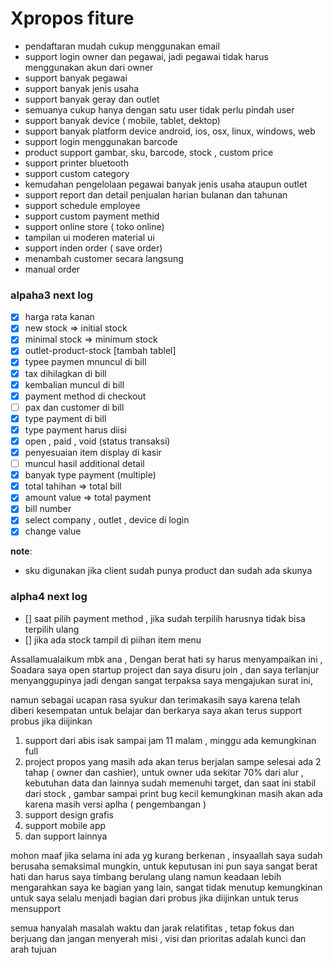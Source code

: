 # Xpropos fiture

- pendaftaran mudah cukup menggunakan email
- support login owner dan pegawai, jadi pegawai tidak harus menggunakan akun dari owner
- support banyak pegawai
- support banyak jenis usaha
- support banyak geray dan outlet
- semuanya cukup hanya dengan satu user tidak perlu pindah user
- support banyak device ( mobile, tablet, dektop)
- support banyak platform device android, ios, osx, linux, windows, web
- support login menggunakan barcode
- product support gambar, sku, barcode, stock , custom price
- support printer bluetooth
- support custom category
- kemudahan pengelolaan pegawai banyak jenis usaha ataupun outlet
- support report dan detail penjualan harian bulanan dan tahunan
- support schedule employee
- support custom payment methid
- support online store ( toko online)
- tampilan ui moderen material ui
- support inden order ( save order)
- menambah customer secara langsung
- manual order


### alpaha3 next log

- [x] harga rata kanan
- [x] new stock => initial stock
- [x] minimal stock => minimum stock
- [x] outlet-product-stock [tambah tablel]
- [x] typee paymen mnuncul di bill
- [x] tax dihilagkan di bill
- [x] kembalian muncul di bill
- [x] payment method di checkout
- [ ] pax dan customer di bill
- [x] type payment di bill
- [x] type payment harus diisi
- [x] open , paid , void (status transaksi)
- [x] penyesuaian item display di kasir
- [ ] muncul hasil additional detail
- [x] banyak type payment (multiple)
- [x] total tahihan => total bill
- [x] amount value => total payment
- [x] bill number
- [x] select company , outlet , device di login 
- [x] change value 

__note__: 
  - sku digunakan jika client sudah punya product dan sudah ada skunya 

### alpha4 next log
- [] saat pilih payment method , jika sudah terpilih harusnya tidak bisa terpilih ulang
- [] jika ada stock tampil di piihan item menu



Assallamualaikum mbk ana , Dengan berat hati sy harus menyampaikan ini ,
Soadara saya open startup project dan saya disuru join , dan saya terlanjur menyanggupinya 
jadi dengan sangat terpaksa saya mengajukan surat ini,

namun sebagai ucapan rasa syukur dan terimakasih saya
karena telah diberi kesempatan untuk belajar dan berkarya 
saya akan terus support probus jika diijinkan

1. support dari abis isak sampai jam 11 malam , minggu ada kemungkinan full
2. project propos yang masih ada akan terus berjalan sampe selesai ada 2 tahap ( owner dan cashier), untuk owner uda sekitar 70% dari alur , kebutuhan data dan lainnya sudah memenuhi target,  dan saat ini stabil dari stock , gambar sampai print bug kecil kemungkinan masih akan ada karena masih versi aplha ( pengembangan )
3. support design grafis 
4. support mobile app
5. dan support lainnya

mohon maaf jika selama ini ada yg kurang berkenan , insyaallah saya sudah berusaha semaksimal mungkin,
untuk keputusan ini pun saya sangat berat hati dan harus saya timbang berulang ulang namun keadaan lebih mengarahkan saya ke bagian yang lain, sangat tidak menutup kemungkinan untuk saya selalu menjadi bagian dari probus jika diijinkan untuk terus mensupport

semua hanyalah masalah waktu dan jarak relatifitas , tetap fokus dan berjuang dan jangan menyerah
misi , visi dan prioritas adalah kunci dan arah tujuan
